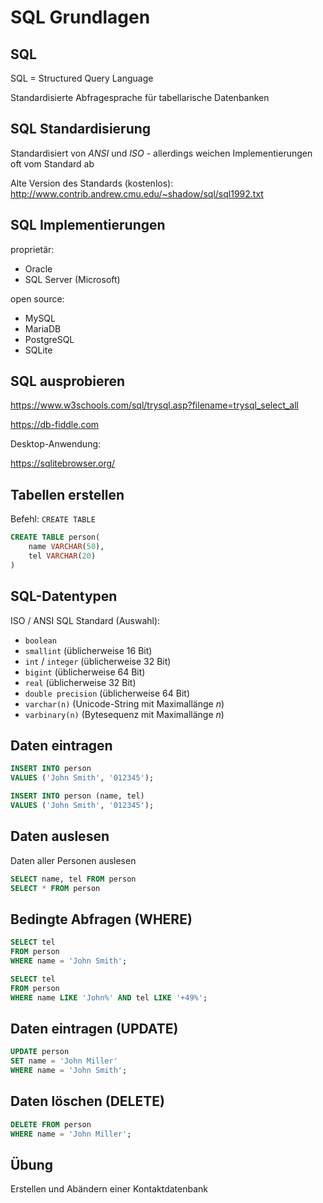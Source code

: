 # SQL Grundlagen

## SQL

SQL = Structured Query Language

Standardisierte Abfragesprache für tabellarische Datenbanken

## SQL Standardisierung

Standardisiert von _ANSI_ und _ISO_ - allerdings weichen Implementierungen oft vom Standard ab

Alte Version des Standards (kostenlos): http://www.contrib.andrew.cmu.edu/~shadow/sql/sql1992.txt

## SQL Implementierungen

proprietär:

- Oracle
- SQL Server (Microsoft)

open source:

- MySQL
- MariaDB
- PostgreSQL
- SQLite

## SQL ausprobieren

https://www.w3schools.com/sql/trysql.asp?filename=trysql_select_all

https://db-fiddle.com

Desktop-Anwendung:

https://sqlitebrowser.org/

## Tabellen erstellen

Befehl: `CREATE TABLE`

```sql
CREATE TABLE person(
    name VARCHAR(50),
    tel VARCHAR(20)
)
```

## SQL-Datentypen

ISO / ANSI SQL Standard (Auswahl):

- `boolean`
- `smallint` (üblicherweise 16 Bit)
- `int` / `integer` (üblicherweise 32 Bit)
- `bigint` (üblicherweise 64 Bit)
- `real` (üblicherweise 32 Bit)
- `double precision` (üblicherweise 64 Bit)
- `varchar(n)` (Unicode-String mit Maximallänge _n_)
- `varbinary(n)` (Bytesequenz mit Maximallänge _n_)

## Daten eintragen

```sql
INSERT INTO person
VALUES ('John Smith', '012345');
```

```sql
INSERT INTO person (name, tel)
VALUES ('John Smith', '012345');
```

## Daten auslesen

Daten aller Personen auslesen

```sql
SELECT name, tel FROM person
SELECT * FROM person
```

## Bedingte Abfragen (WHERE)

```sql
SELECT tel
FROM person
WHERE name = 'John Smith';
```

```sql
SELECT tel
FROM person
WHERE name LIKE 'John%' AND tel LIKE '+49%';
```

## Daten eintragen (UPDATE)

```sql
UPDATE person
SET name = 'John Miller'
WHERE name = 'John Smith';
```

## Daten löschen (DELETE)

```sql
DELETE FROM person
WHERE name = 'John Miller';
```

## Übung

Erstellen und Abändern einer Kontaktdatenbank
